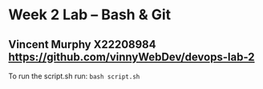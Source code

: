 # Week 2 Lab – Bash & Git
Vincent Murphy X22208984
https://github.com/vinnyWebDev/devops-lab-2
--
To run the script.sh run: `bash script.sh`

